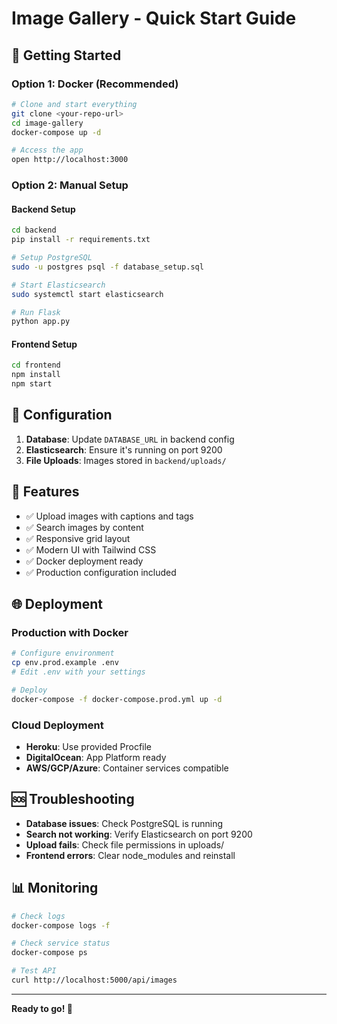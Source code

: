 # Image Gallery - Quick Start Guide

## 🚀 Getting Started

### Option 1: Docker (Recommended)
```bash
# Clone and start everything
git clone <your-repo-url>
cd image-gallery
docker-compose up -d

# Access the app
open http://localhost:3000
```

### Option 2: Manual Setup

#### Backend Setup
```bash
cd backend
pip install -r requirements.txt

# Setup PostgreSQL
sudo -u postgres psql -f database_setup.sql

# Start Elasticsearch
sudo systemctl start elasticsearch

# Run Flask
python app.py
```

#### Frontend Setup
```bash
cd frontend
npm install
npm start
```

## 🔧 Configuration

1. **Database**: Update `DATABASE_URL` in backend config
2. **Elasticsearch**: Ensure it's running on port 9200
3. **File Uploads**: Images stored in `backend/uploads/`

## 📱 Features

- ✅ Upload images with captions and tags
- ✅ Search images by content
- ✅ Responsive grid layout
- ✅ Modern UI with Tailwind CSS
- ✅ Docker deployment ready
- ✅ Production configuration included

## 🌐 Deployment

### Production with Docker
```bash
# Configure environment
cp env.prod.example .env
# Edit .env with your settings

# Deploy
docker-compose -f docker-compose.prod.yml up -d
```

### Cloud Deployment
- **Heroku**: Use provided Procfile
- **DigitalOcean**: App Platform ready
- **AWS/GCP/Azure**: Container services compatible

## 🆘 Troubleshooting

- **Database issues**: Check PostgreSQL is running
- **Search not working**: Verify Elasticsearch on port 9200
- **Upload fails**: Check file permissions in uploads/
- **Frontend errors**: Clear node_modules and reinstall

## 📊 Monitoring

```bash
# Check logs
docker-compose logs -f

# Check service status
docker-compose ps

# Test API
curl http://localhost:5000/api/images
```

---

**Ready to go! 🎉**

